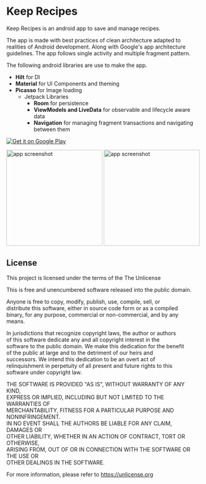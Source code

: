 # Keep Recipes

Keep Recipes is an android app to save and manage recipes.

The app is made with best practices of clean architecture adapted to realities of Android development. Along with Google's app architecture guidelines. The app follows single activity and multiple fragment pattern.

The following android libraries are use to make the app.

- **Hilt** for DI
- **Material** for UI Components and theming
- **Picasso** for Image loading
    - Jetpack Libraries
        - **Room** for persistence
        - **ViewModels and LiveData** for observable and lifecycle aware data
        - **Navigation** for managing fragment transactions and navigating between them


<a href='https://play.google.com/store/apps/details?id=com.keeprecipes.android&pcampaignid=pcampaignidMKT-Other-global-all-co-prtnr-py-PartBadge-Mar2515-1'><img alt='Get it on Google Play' src='https://play.google.com/intl/en_us/badges/static/images/badges/en_badge_web_generic.png'/></a>

<img src="https://github.com/bwakessa/Keep-Recipe/blob/main/docs/home.jpg?raw=true" alt="app screenshot" width="250" />  
<img src="https://github.com/bwakessa/Keep-Recipe/blob/main/docs/recipe_detail.jpg?raw=true" alt="app screenshot" width="250" />  

## License
This project is licensed under the terms of the The Unlicense

This is free and unencumbered software released into the public domain.

Anyone is free to copy, modify, publish, use, compile, sell, or  
distribute this software, either in source code form or as a compiled  
binary, for any purpose, commercial or non-commercial, and by any  
means.

In jurisdictions that recognize copyright laws, the author or authors  
of this software dedicate any and all copyright interest in the  
software to the public domain. We make this dedication for the benefit  
of the public at large and to the detriment of our heirs and  
successors. We intend this dedication to be an overt act of  
relinquishment in perpetuity of all present and future rights to this  
software under copyright law.

THE SOFTWARE IS PROVIDED "AS IS", WITHOUT WARRANTY OF ANY KIND,  
EXPRESS OR IMPLIED, INCLUDING BUT NOT LIMITED TO THE WARRANTIES OF  
MERCHANTABILITY, FITNESS FOR A PARTICULAR PURPOSE AND NONINFRINGEMENT.  
IN NO EVENT SHALL THE AUTHORS BE LIABLE FOR ANY CLAIM, DAMAGES OR  
OTHER LIABILITY, WHETHER IN AN ACTION OF CONTRACT, TORT OR OTHERWISE,  
ARISING FROM, OUT OF OR IN CONNECTION WITH THE SOFTWARE OR THE USE OR  
OTHER DEALINGS IN THE SOFTWARE.

For more information, please refer to <https://unlicense.org>